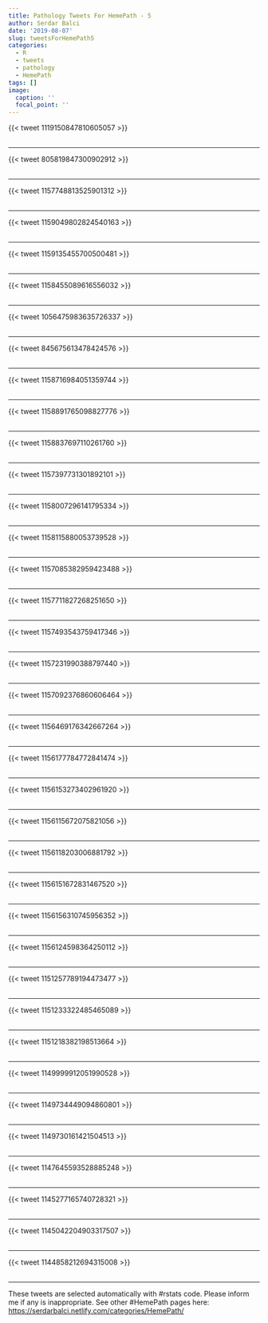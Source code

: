 ```yaml
---
title: Pathology Tweets For HemePath - 5
author: Serdar Balci
date: '2019-08-07'
slug: tweetsForHemePath5
categories:
  - R
  - tweets
  - pathology
  - HemePath
tags: []
image:
  caption: ''
  focal_point: ''
---
```



{{< tweet 1119150847810605057 >}}
<br>
<br>
<hr>
{{< tweet 805819847300902912 >}}
<br>
<br>
<hr>
{{< tweet 1157748813525901312 >}}
<br>
<br>
<hr>
{{< tweet 1159049802824540163 >}}
<br>
<br>
<hr>
{{< tweet 1159135455700500481 >}}
<br>
<br>
<hr>
{{< tweet 1158455089616556032 >}}
<br>
<br>
<hr>
{{< tweet 1056475983635726337 >}}
<br>
<br>
<hr>
{{< tweet 845675613478424576 >}}
<br>
<br>
<hr>
{{< tweet 1158716984051359744 >}}
<br>
<br>
<hr>
{{< tweet 1158891765098827776 >}}
<br>
<br>
<hr>
{{< tweet 1158837697110261760 >}}
<br>
<br>
<hr>
{{< tweet 1157397731301892101 >}}
<br>
<br>
<hr>
{{< tweet 1158007296141795334 >}}
<br>
<br>
<hr>
{{< tweet 1158115880053739528 >}}
<br>
<br>
<hr>
{{< tweet 1157085382959423488 >}}
<br>
<br>
<hr>
{{< tweet 1157711827268251650 >}}
<br>
<br>
<hr>
{{< tweet 1157493543759417346 >}}
<br>
<br>
<hr>
{{< tweet 1157231990388797440 >}}
<br>
<br>
<hr>
{{< tweet 1157092376860606464 >}}
<br>
<br>
<hr>
{{< tweet 1156469176342667264 >}}
<br>
<br>
<hr>
{{< tweet 1156177784772841474 >}}
<br>
<br>
<hr>
{{< tweet 1156153273402961920 >}}
<br>
<br>
<hr>
{{< tweet 1156115672075821056 >}}
<br>
<br>
<hr>
{{< tweet 1156118203006881792 >}}
<br>
<br>
<hr>
{{< tweet 1156151672831467520 >}}
<br>
<br>
<hr>
{{< tweet 1156156310745956352 >}}
<br>
<br>
<hr>
{{< tweet 1156124598364250112 >}}
<br>
<br>
<hr>
{{< tweet 1151257789194473477 >}}
<br>
<br>
<hr>
{{< tweet 1151233322485465089 >}}
<br>
<br>
<hr>
{{< tweet 1151218382198513664 >}}
<br>
<br>
<hr>
{{< tweet 1149999912051990528 >}}
<br>
<br>
<hr>
{{< tweet 1149734449094860801 >}}
<br>
<br>
<hr>
{{< tweet 1149730161421504513 >}}
<br>
<br>
<hr>
{{< tweet 1147645593528885248 >}}
<br>
<br>
<hr>
{{< tweet 1145277165740728321 >}}
<br>
<br>
<hr>
{{< tweet 1145042204903317507 >}}
<br>
<br>
<hr>
{{< tweet 1144858212694315008 >}}
<br>
<br>
<hr>


These tweets are selected automatically with #rstats code. Please inform me if any is inappropriate.
See other #HemePath pages here: https://serdarbalci.netlify.com/categories/HemePath/
